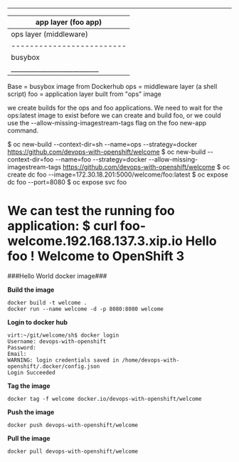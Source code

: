 _____________________________
| app layer (foo app) |
| ------------------------- |
| ops layer (middleware) |
| ------------------------- |
| busybox |
|___________________________|
Base = busybox image from Dockerhub
ops = middleware layer (a shell script)
foo = application layer built from "ops" image

we create builds for the ops and foo applications. We need to wait for the ops:latest image to exist before we can create and build foo, or we could use 
the --allow-missing-imagestream-tags flag on the foo new-app command.

$ oc new-build --context-dir=sh --name=ops --strategy=docker https://github.com/devops-with-openshift/welcome
$ oc new-build --context-dir=foo --name=foo --strategy=docker --allow-missing-imagestream-tags https://github.com/devops-with-openshift/welcome
$ oc create dc foo --image=172.30.18.201:5000/welcome/foo:latest
$ oc expose dc foo --port=8080
$ oc expose svc foo

We can test the running foo application:
$ curl foo-welcome.192.168.137.3.xip.io
Hello foo ! Welcome to OpenShift 3
===================================================================================

###Hello World docker image###

**Build the image**

    docker build -t welcome .
    docker run --name welcome -d -p 8080:8080 welcome

**Login to docker hub**

    virt:~/git/welcome/sh$ docker login 
    Username: devops-with-openshift
    Password: 
    Email:
    WARNING: login credentials saved in /home/devops-with-openshift/.docker/config.json
    Login Succeeded

**Tag the image**

    docker tag -f welcome docker.io/devops-with-openshift/welcome

**Push the image**

    docker push devops-with-openshift/welcome

**Pull the image**

    docker pull devops-with-openshift/welcome
